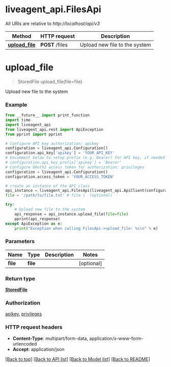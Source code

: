# liveagent_api.FilesApi

All URIs are relative to *http://localhost/api/v3*

Method | HTTP request | Description
------------- | ------------- | -------------
[**upload_file**](FilesApi.md#upload_file) | **POST** /files | Upload new file to the system


# **upload_file**
> StoredFile upload_file(file=file)

Upload new file to the system

### Example
```python
from __future__ import print_function
import time
import liveagent_api
from liveagent_api.rest import ApiException
from pprint import pprint

# Configure API key authorization: apikey
configuration = liveagent_api.Configuration()
configuration.api_key['apikey'] = 'YOUR_API_KEY'
# Uncomment below to setup prefix (e.g. Bearer) for API key, if needed
# configuration.api_key_prefix['apikey'] = 'Bearer'
# Configure OAuth2 access token for authorization: privileges
configuration = liveagent_api.Configuration()
configuration.access_token = 'YOUR_ACCESS_TOKEN'

# create an instance of the API class
api_instance = liveagent_api.FilesApi(liveagent_api.ApiClient(configuration))
file = '/path/to/file.txt' # file |  (optional)

try:
    # Upload new file to the system
    api_response = api_instance.upload_file(file=file)
    pprint(api_response)
except ApiException as e:
    print("Exception when calling FilesApi->upload_file: %s\n" % e)
```

### Parameters

Name | Type | Description  | Notes
------------- | ------------- | ------------- | -------------
 **file** | **file**|  | [optional] 

### Return type

[**StoredFile**](StoredFile.md)

### Authorization

[apikey](../README.md#apikey), [privileges](../README.md#privileges)

### HTTP request headers

 - **Content-Type**: multipart/form-data, application/x-www-form-urlencoded
 - **Accept**: application/json

[[Back to top]](#) [[Back to API list]](../README.md#documentation-for-api-endpoints) [[Back to Model list]](../README.md#documentation-for-models) [[Back to README]](../README.md)

